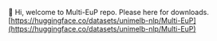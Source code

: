 👋 Hi, welcome to Multi-EuP repo.
Please here for downloads. [https://huggingface.co/datasets/unimelb-nlp/Multi-EuP](https://huggingface.co/datasets/unimelb-nlp/Multi-EuP)

